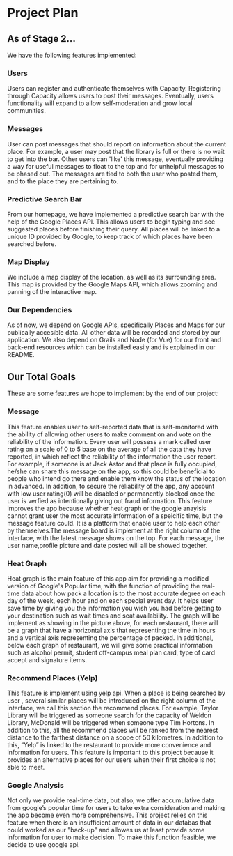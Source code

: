 # Project Plan

## As of Stage 2...
We have the following features implemented:

### Users
Users can register and authenticate themselves with Capacity. Registering through Capacity allows users to post their messages. Eventually, users functionality will expand to allow self-moderation and grow local communities.

### Messages
User can post messages that should report on information about the current place. For example, a user may post that the library is full or there is no wait to get into the bar. Other users can 'like' this message, eventually providing a way for useful messages to float to the top and for unhelpful messages to be phased out. The messages are tied to both the user who posted them, and to the place they are pertaining to.

### Predictive Search Bar
From our homepage, we have implemented a predictive search bar with the help of the Google Places API. This allows users to begin typing and see suggested places before finishing their query. All places will be linked to a unique ID provided by Google, to keep track of which places have been searched before.

### Map Display
We include a map display of the location, as well as its surrounding area. This map is provided by the Google Maps API, which allows zooming and panning of the interactive map.

### Our Dependencies
As of now, we depend on Google APIs, specifically Places and Maps for our publically accesible data. All other data will be recorded and stored by our application. We also depend on Grails and Node (for Vue) for our front and back-end resources which can be installed easily and is explained in our README.

## Our Total Goals
These are some features we hope to implement by the end of our project:

### Message 
This feature enables user to self-reported data that is self-monitored with the ability of allowing other users to make comment on and vote on the reliability of the information. Every user will possess a mark called user rating on a scale of 0 to 5 base on the average of all the data they have reported, in which reflect the reliability of the information the user report. For example, if someone is at Jack Astor and that place is fully occupied, he/she can share this message on the app, so this could be beneficial to people who intend go there and enable them know the status of the location in advanced. In addition, to secure the reliability of the app, any account with low user rating(0) will be disabled or permanently blocked once the user is verfied as intentionally giving out fraud information. This feature improves the app because whether heat graph or the google anaylsis
cannot grant user the most accurate information of a speicific time, but the message feature could. It is a platform that enable user to help each other by themselves.The message board is implement at the right column of the interface, with the latest message shows on the top. For each message, the user name,profile picture and date posted will all be showed together.

### Heat Graph 
Heat graph is the main feature of this app aim for providing a modified version of Google's Popular time, with the function of providing the real-time data about how pack a location is to the most accurate degree on each day of the week, each hour and on each special event day. It helps user save time by giving you the information you wish you had before getting to your destination such as wait times and seat availability. The graph will be implement as showing in the picture above, for each restaurant, there will be a graph that have a horizontal axis that representing the time in hours and a vertical axis representing the percentage of packed. In additional, below each graph of restaurant, we will give some practical information such as alcohol permit, student off-campus meal plan card, type of card accept and signature items.  

### Recommend Places (Yelp) 
This feature is implement using yelp api. When a place is being searched by user , several similar places will be introduced on the right column of the interface, we call this section the recommend places. For example, Taylor Library will  be triggered as someone search for the capacity of Weldon Library, McDonald will be triggered when someone type Tim Hortons. In addition to this, all the recommend places will be ranked from the nearest distance to the farthest distance on a scope of 50 kilometres. In addition to this, “Yelp” is linked to the restaurant to provide more convenience and information for users. This feature is important to this project because it provides an alternative places for our users when their first choice is not able to meet. 

### Google Analysis 
Not only we provide real-time data, but also, we offer accumulative data from google’s popular time for users to take extra consideration and making the app become even more comprehensive. This project relies on this feature when there is an insufficient amount of data in our databas that could worked as our "back-up" and allowes us at least provide some information for user to make decision. To make this function feasible, we decide to use google api.
